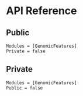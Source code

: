 # API Reference

## Public
```@autodocs
Modules = [GenomicFeatures]
Private = false
```

## Private
```@autodocs
Modules = [GenomicFeatures]
Public = false
```
